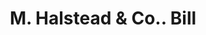 ---
doi: 10.7916/D8S48441
date_other: '1860'
date_other_textual: 1860-1869
form: printed ephemera
genre:
- Invoices
name:
- M. Halstead & Co.
object_in_context_url: https://biggert.cul.columbia.edu/items/view/ave_biggert_01265
subject_hierarchical_geographic:
- Cincinnati, Ohio, United States
subject_name:
- M. Halstead & Co.
title: M. Halstead & Co.. Bill
sort_title: M. Halstead & Co.. Bill
call_number: ave_biggert_01265
coordinates:
- 39.1,-84.51666666666667
pid: ave_biggert_01265
identifiers: ave_biggert_01265
thumbnail: https://derivativo-1.library.columbia.edu/iiif/2/ldpd:343182/full/!256,256/0/native.jpg
permalink: "/biggert/ave_biggert_01265/"
layout: iiif-image-page
---